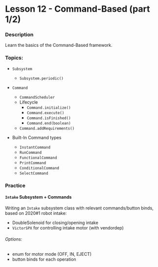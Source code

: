 # Lesson 12 - Command-Based (part 1/2)

### Description
Learn the basics of the Command-Based framework.

### Topics:
- `Subsystem` 
    - `Subsystem.periodic()` 
- `Command` 
    - `CommandScheduler`
    - Lifecycle
        - `Command.initialize()` 
        - `Command.execute()` 
        - `Command.isFinished()` 
        - `Command.end(boolean)` 
    - `Command.addRequirements()` 

- Built-In Command types
    - `InstantCommand` 
    - `RunCommand` 
    - `FunctionalCommand` 
    - `PrintCommand`
    - `ConditionalCommand`
    - `SelectCommand`
    

### Practice
#### `Intake` Subsystem + Commands
Writing an `Intake` subsystem class with relevant commands/button binds, based on 2020#1 robot intake:
- DoubleSolenoid for closing/opening intake
- `VictorSPX` for controlling intake motor (with vendordep)

###### Options: 
- enum for motor mode (OFF, IN, EJECT)
- button binds for each operation
